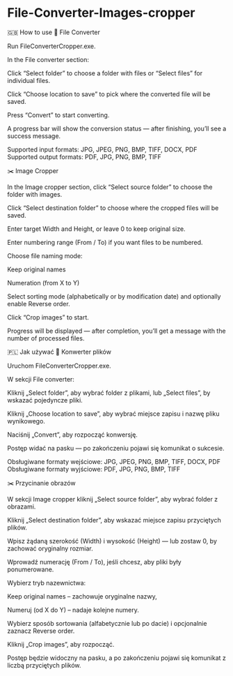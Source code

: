 # File-Converter-Images-cropper

🇬🇧 How to use
🔄 File Converter

Run FileConverterCropper.exe.

In the File converter section:

Click “Select folder” to choose a folder with files or “Select files” for individual files.

Click “Choose location to save” to pick where the converted file will be saved.

Press “Convert” to start converting.

A progress bar will show the conversion status — after finishing, you’ll see a success message.

Supported input formats:
JPG, JPEG, PNG, BMP, TIFF, DOCX, PDF
Supported output formats:
PDF, JPG, PNG, BMP, TIFF

✂️ Image Cropper

In the Image cropper section, click “Select source folder” to choose the folder with images.

Click “Select destination folder” to choose where the cropped files will be saved.

Enter target Width and Height, or leave 0 to keep original size.

Enter numbering range (From / To) if you want files to be numbered.

Choose file naming mode:

Keep original names

Numeration (from X to Y)

Select sorting mode (alphabetically or by modification date) and optionally enable Reverse order.

Click “Crop images” to start.

Progress will be displayed — after completion, you’ll get a message with the number of processed files.

🇵🇱 Jak używać
🔄 Konwerter plików

Uruchom FileConverterCropper.exe.

W sekcji File converter:

Kliknij „Select folder”, aby wybrać folder z plikami, lub „Select files”, by wskazać pojedyncze pliki.

Kliknij „Choose location to save”, aby wybrać miejsce zapisu i nazwę pliku wynikowego.

Naciśnij „Convert”, aby rozpocząć konwersję.

Postęp widać na pasku — po zakończeniu pojawi się komunikat o sukcesie.

Obsługiwane formaty wejściowe:
JPG, JPEG, PNG, BMP, TIFF, DOCX, PDF
Obsługiwane formaty wyjściowe:
PDF, JPG, PNG, BMP, TIFF

✂️ Przycinanie obrazów

W sekcji Image cropper kliknij „Select source folder”, aby wybrać folder z obrazami.

Kliknij „Select destination folder”, aby wskazać miejsce zapisu przyciętych plików.

Wpisz żądaną szerokość (Width) i wysokość (Height) — lub zostaw 0, by zachować oryginalny rozmiar.

Wprowadź numerację (From / To), jeśli chcesz, aby pliki były ponumerowane.

Wybierz tryb nazewnictwa:

Keep original names – zachowuje oryginalne nazwy,

Numeruj (od X do Y) – nadaje kolejne numery.

Wybierz sposób sortowania (alfabetycznie lub po dacie) i opcjonalnie zaznacz Reverse order.

Kliknij „Crop images”, aby rozpocząć.

Postęp będzie widoczny na pasku, a po zakończeniu pojawi się komunikat z liczbą przyciętych plików.
